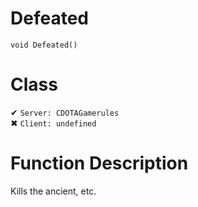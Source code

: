 # Defeated
```
void Defeated()
```
# Class
✔ `Server: CDOTAGamerules`  
✖ `Client: undefined`  

# Function Description
Kills the ancient, etc.
